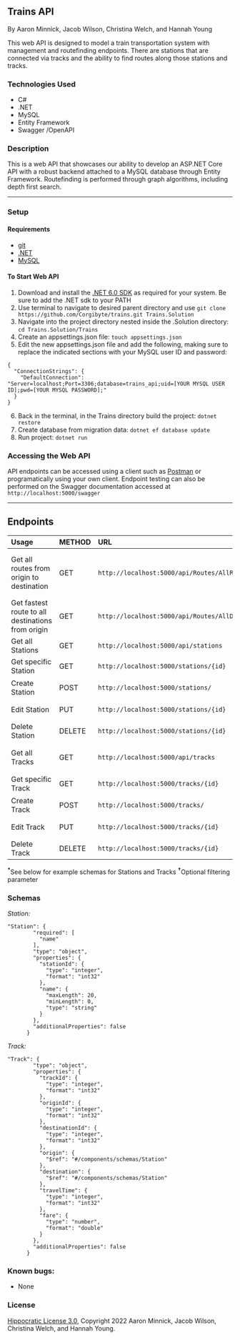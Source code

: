 ## Trains API

By Aaron Minnick, Jacob Wilson, Christina Welch, and Hannah Young

This web API is designed to model a train transportation system with management and routefinding endpoints. There are stations that are connected via tracks and the ability to find routes along those stations and tracks. 

### Technologies Used

- C#
- .NET
- MySQL
- Entity Framework
- Swagger /OpenAPI

### Description

This is a web API that showcases our ability to develop an ASP.NET Core API with a robust backend attached to a MySQL database through Entity Framework. Routefinding is performed through graph algorithms, including depth first search.

---------

### Setup

#### Requirements

* [git](https://git-scm.com)
* [.NET](https://dotnet.microsoft.com/en-us/)
* [MySQL](https://www.mysql.com/)

#### To Start Web API

1. Download and install the [.NET 6.0 SDK](https://dotnet.microsoft.com/en-us/download/dotnet/6.0) as required for your system. Be sure to add the .NET sdk to your PATH
2. Use terminal to navigate to desired parent directory and use `git clone https://github.com/Corgibyte/trains.git Trains.Solution`
3. Navigate into the project directory nested inside the .Solution directory: `cd Trains.Solution/Trains`
4. Create an appsettings.json file: `touch appsettings.json`
5. Edit the new appsettings.json file and add the following, making sure to replace the indicated sections with your MySQL user ID and password:
```
{
  "ConnectionStrings": {
    "DefaultConnection": "Server=localhost;Port=3306;database=trains_api;uid=[YOUR MYSQL USER ID];pwd=[YOUR MYSQL PASSWORD];"
  }
}
```
6. Back in the terminal, in the Trains directory build the project: `dotnet restore`
7. Create database from migration data: `dotnet ef database update`
8. Run project: `dotnet run`

### Accessing the Web API

API endpoints can be accessed using a client such as [Postman](https://www.postman.com/) or programatically using your own client. Endpoint testing can also be performed on the Swagger documentation accessed at `http://localhost:5000/swagger`

--------------------

## Endpoints

|Usage | METHOD       | URL       | Params |
| :--------| :------------| :---------| :------|
|Get all routes from origin to destination | GET    | `http://localhost:5000/api/Routes/AllRoutesBetween` | origin :int, destination :int, sortMethod<sup>†</sup>: `time` or `fare` |
|Get fastest route to all destinations from origin | GET    | `http://localhost:5000/api/Routes/AllDestinationsFrom` | origin :int |
|Get all Stations | GET    | `http://localhost:5000/api/stations` | |
|Get specific Station | GET    | `http://localhost:5000/stations/{id}` | |
|Create Station | POST    | `http://localhost:5000/stations/` | Station :schema<sup>*</sup> |
|Edit Station | PUT    | `http://localhost:5000/stations/{id}` | Station :schema<sup>*</sup> |
|Delete Station | DELETE    | `http://localhost:5000/stations/{id}` | |
|Get all Tracks | GET    | `http://localhost:5000/api/tracks` | origin<sup>†</sup> :int, destination<sup>†</sup> :int |
|Get specific Track | GET    | `http://localhost:5000/tracks/{id}` | |
|Create Track | POST    | `http://localhost:5000/tracks/` | Track :schema<sup>*</sup> |
|Edit Track | PUT    | `http://localhost:5000/tracks/{id}` | Track :schema<sup>*</sup> |
|Delete Track | DELETE    | `http://localhost:5000/tracks/{id}` | |


<sup>__*__</sup>See below for example schemas for Stations and Tracks
<sup>__†__</sup>Optional filtering parameter

### Schemas

*Station:*
```
"Station": {
        "required": [
          "name"
        ],
        "type": "object",
        "properties": {
          "stationId": {
            "type": "integer",
            "format": "int32"
          },
          "name": {
            "maxLength": 20,
            "minLength": 0,
            "type": "string"
          }
        },
        "additionalProperties": false
      }
```
*Track:*
```
"Track": {
        "type": "object",
        "properties": {
          "trackId": {
            "type": "integer",
            "format": "int32"
          },
          "originId": {
            "type": "integer",
            "format": "int32"
          },
          "destinationId": {
            "type": "integer",
            "format": "int32"
          },
          "origin": {
            "$ref": "#/components/schemas/Station"
          },
          "destination": {
            "$ref": "#/components/schemas/Station"
          },
          "travelTime": {
            "type": "integer",
            "format": "int32"
          },
          "fare": {
            "type": "number",
            "format": "double"
          }
        },
        "additionalProperties": false
      }
```
### Known bugs:

* None

### License

[Hippocratic License 3.0](https://github.com/Corgibyte/trains/blob/main/LICENSE.md), Copyright 2022 Aaron Minnick, Jacob Wilson, Christina Welch, and Hannah Young.
